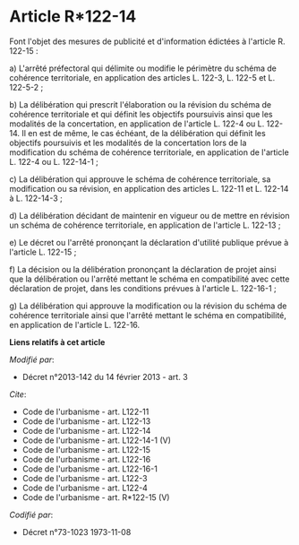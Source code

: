 # Article R*122-14

Font l'objet des mesures de publicité et d'information édictées à l'article R. 122-15 : 

a) L'arrêté préfectoral qui délimite ou modifie le périmètre du schéma de cohérence territoriale, en application des articles
L. 122-3, L. 122-5 et L. 122-5-2 ; 

b) La délibération qui prescrit l'élaboration ou la révision du schéma de cohérence territoriale et qui définit les objectifs
poursuivis ainsi que les modalités de la concertation, en application de l'article L. 122-4 ou L. 122-14. Il en est de même,
le cas échéant, de la délibération qui définit les objectifs poursuivis et les modalités de la concertation lors de la
modification du schéma de cohérence territoriale, en application de l'article L. 122-4 ou L. 122-14-1 ; 

c) La délibération qui approuve le schéma de cohérence territoriale, sa modification ou sa révision, en application des
articles L. 122-11 et L. 122-14 à L. 122-14-3 ; 

d) La délibération décidant de maintenir en vigueur ou de mettre en révision un schéma de cohérence territoriale, en
application de l'article L. 122-13 ; 

e) Le décret ou l'arrêté prononçant la déclaration d'utilité publique prévue à l'article L. 122-15 ; 

f) La décision ou la délibération prononçant la déclaration de projet ainsi que la délibération ou l'arrêté mettant le schéma
en compatibilité avec cette déclaration de projet, dans les conditions prévues à l'article L. 122-16-1 ; 

g) La délibération qui approuve la modification ou la révision du schéma de cohérence territoriale ainsi que l'arrêté mettant
le schéma en compatibilité, en application de l'article L. 122-16.

**Liens relatifs à cet article**

_Modifié par_:

  - Décret n°2013-142 du 14 février 2013 - art. 3

_Cite_:

  - Code de l'urbanisme - art. L122-11
  - Code de l'urbanisme - art. L122-13
  - Code de l'urbanisme - art. L122-14
  - Code de l'urbanisme - art. L122-14-1 (V)
  - Code de l'urbanisme - art. L122-15
  - Code de l'urbanisme - art. L122-16
  - Code de l'urbanisme - art. L122-16-1
  - Code de l'urbanisme - art. L122-3
  - Code de l'urbanisme - art. L122-4
  - Code de l'urbanisme - art. R*122-15 (V)

_Codifié par_:

  - Décret n°73-1023 1973-11-08
